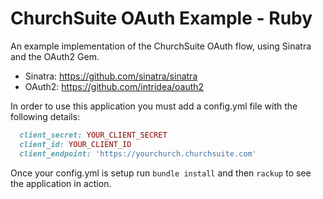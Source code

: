 # ChurchSuite OAuth Example - Ruby

An example implementation of the ChurchSuite OAuth flow, using Sinatra and the OAuth2 Gem.

* Sinatra: https://github.com/sinatra/sinatra
* OAuth2: https://github.com/intridea/oauth2

In order to use this application you must add a config.yml file with the following details:

````ruby
  client_secret: YOUR_CLIENT_SECRET
  client_id: YOUR_CLIENT_ID
  client_endpoint: 'https://yourchurch.churchsuite.com'
````

Once your config.yml is setup run `bundle install` and then `rackup` to see the application in action.
